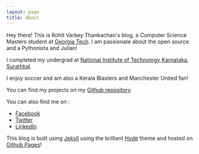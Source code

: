 ```yaml
---
layout: page
title: About
---
```


Hey there! This is Rohit Varkey Thankachan's blog, a Computer Science Masters student at [Georgia Tech](http://www.gatech.edu/).
I am passionate about the open source and a Pythonista and Julian! 

I completed my undergrad at [National Institute of Technology Karnataka, Surathkal](http://nitk.ac.in). 

I enjoy soccer and am also a Kerala Blasters and Manchester United fan!

You can find my projects on my [Github repository](http://github.com/rohitvarkey).

You can also find me on :

* [Facebook](https://facebook.com/rohitvarkey)
* [Twitter](https://twitter.com/rohitvarkey)
* [LinkedIn](https://www.linkedin.com/in/rohitvarkey)

This blog is built using [Jekyll](http://jekyllrb.com) using the brilliant [Hyde](http://hyde.getpoole.com) theme and hosted on [Github Pages](http://pages.github.com)! 
